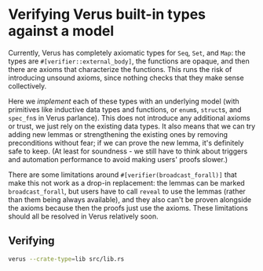 # Verifying Verus built-in types against a model

Currently, Verus has completely axiomatic types for `Seq`, `Set`, and `Map`:
the types are `#[verifier::external_body]`, the functions are opaque, and then
there are axioms that characterize the functions. This runs the risk of
introducing unsound axioms, since nothing checks that they make sense
collectively.

Here we _implement_ each of these types with an underlying model (with
primitives like inductive data types and functions, or `enum`s, `struct`s, and
`spec_fn`s in Verus parlance). This does not introduce any additional axioms or
trust, we just rely on the existing data types. It also means that we can try
adding new lemmas or strengthening the existing ones by removing preconditions
without fear; if we can prove the new lemma, it's definitely safe to keep. (At
least for soundness - we still have to think about triggers and automation
performance to avoid making users' proofs slower.)

There are some limitations around `#[verifier(broadcast_forall)]` that make
this not work as a drop-in replacement: the lemmas can be marked
`broadcast_forall`, but users have to call `reveal` to use the lemmas (rather
than them being always available), and they also can't be proven alongside the
axioms because then the proofs just use the axioms. These limitations should
all be resolved in Verus relatively soon.

## Verifying

```sh
verus --crate-type=lib src/lib.rs
```
